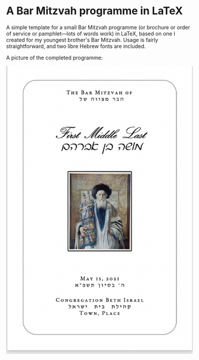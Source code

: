 # A Bar Mitzvah programme in LaTeX
A simple template for a small Bar Mitzvah programme (or brochure or order of service or pamphlet—lots of words work) in LaTeX, based on one I created for my youngest brother's Bar Mitzvah.  Usage is fairly straightforward, and two libre Hebrew fonts are included.

A picture of the completed programme:


![programme cover](https://github.com/ezgranet/bar-mitzvah-programme/blob/main/cover.png)

